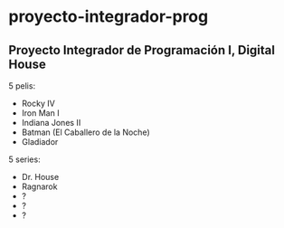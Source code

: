 # proyecto-integrador-prog
Proyecto Integrador de Programación I, Digital House
---

5 pelis:
- Rocky IV
- Iron Man I
- Indiana Jones II
- Batman (El Caballero de la Noche)
- Gladiador
  
5 series:
- Dr. House
- Ragnarok
- ?
- ?
- ?
